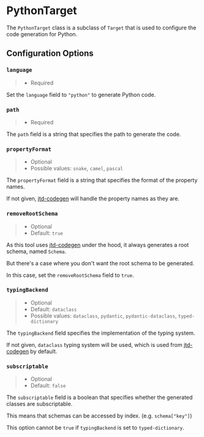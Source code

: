 # PythonTarget

The `PythonTarget` class is a subclass of `Target` 
that is used to configure the code generation for Python.

## Configuration Options

### `language`

> - Required

Set the `language` field to `"python"` to generate Python code.

### `path`

> - Required

The `path` field is a string that specifies the path to generate the code.

### `propertyFormat`

> - Optional
> - Possible values: `snake`, `camel`, `pascal`

The `propertyFormat` field is a string that specifies the format of the property names.

If not given, [jtd-codegen] will handle the property names as they are.

### `removeRootSchema`

> - Optional
> - Default: `true`

As this tool uses [jtd-codegen] under the hood, it always generates a root schema, named `Schema`.

But there's a case where you don't want the root schema to be generated.

In this case, set the `removeRootSchema` field to `true`.

### `typingBackend`

> - Optional
> - Default: `dataclass`
> - Possible values: `dataclass`, `pydantic`, `pydantic-dataclass`, `typed-dictionary`

The `typingBackend` field specifies the implementation of the typing system.

If not given, `dataclass` typing system will be used, which is used from [jtd-codegen] by default.

### `subscriptable`

> - Optional
> - Default: `false`

The `subscriptable` field is a boolean that specifies whether the generated classes are subscriptable.

This means that schemas can be accessed by index. (e.g. `schema["key"]`)

This option cannot be `true` if `typingBackend` is set to `typed-dictionary`.

[jtd-codegen]: https://jsontypedef.com/docs/jtd-codegen/